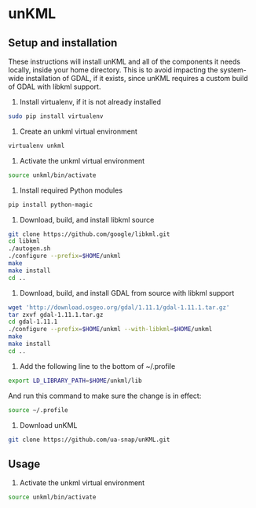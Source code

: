 unKML
=====

## Setup and installation

These instructions will install unKML and all of the components it needs locally, inside your home directory. This is to avoid impacting the system-wide installation of GDAL, if it exists, since unKML requires a custom build of GDAL with libkml support.

1. Install virtualenv, if it is not already installed

```bash
sudo pip install virtualenv
```

1. Create an unkml virtual environment

```bash
virtualenv unkml
```

1. Activate the unkml virtual environment

```bash
source unkml/bin/activate
```

1. Install required Python modules

```bash
pip install python-magic
```

1. Download, build, and install libkml source

```bash
git clone https://github.com/google/libkml.git
cd libkml
./autogen.sh
./configure --prefix=$HOME/unkml
make
make install
cd ..
```

1. Download, build, and install GDAL from source with libkml support

```bash
wget 'http://download.osgeo.org/gdal/1.11.1/gdal-1.11.1.tar.gz'
tar zxvf gdal-1.11.1.tar.gz
cd gdal-1.11.1
./configure --prefix=$HOME/unkml --with-libkml=$HOME/unkml
make
make install
cd ..
```

1. Add the following line to the bottom of ~/.profile

```bash
export LD_LIBRARY_PATH=$HOME/unkml/lib
```

And run this command to make sure the change is in effect:

```bash
source ~/.profile
```

1. Download unKML

```bash
git clone https://github.com/ua-snap/unKML.git
```

## Usage

1. Activate the unkml virtual environment

```bash
source unkml/bin/activate
```
